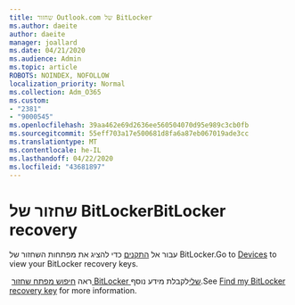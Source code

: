 ```yaml
---
title: שחזור Outlook.com של BitLocker
ms.author: daeite
author: daeite
manager: joallard
ms.date: 04/21/2020
ms.audience: Admin
ms.topic: article
ROBOTS: NOINDEX, NOFOLLOW
localization_priority: Normal
ms.collection: Adm_O365
ms.custom:
- "2381"
- "9000545"
ms.openlocfilehash: 39aa462e69d2636ee560504070d95e989c3cb0fb
ms.sourcegitcommit: 55eff703a17e500681d8fa6a87eb067019ade3cc
ms.translationtype: MT
ms.contentlocale: he-IL
ms.lasthandoff: 04/22/2020
ms.locfileid: "43681897"
---
```

# <a name="bitlocker-recovery"></a><span data-ttu-id="db0d4-102">שחזור של BitLocker</span><span class="sxs-lookup"><span data-stu-id="db0d4-102">BitLocker recovery</span></span>

<span data-ttu-id="db0d4-103">עבור אל [התקנים](https://account.microsoft.com/devices/recoverykey) כדי להציג את מפתחות השחזור של BitLocker.</span><span class="sxs-lookup"><span data-stu-id="db0d4-103">Go to [Devices](https://account.microsoft.com/devices/recoverykey) to view your BitLocker recovery keys.</span></span>

<span data-ttu-id="db0d4-104"> ראה [חיפוש מפתח שחזור BitLocker שלי](https://support.microsoft.com/help/4026181)לקבלת מידע נוסף.</span><span class="sxs-lookup"><span data-stu-id="db0d4-104">See [Find my BitLocker recovery key](https://support.microsoft.com/help/4026181) for more information.</span></span>